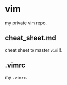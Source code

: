 # vim

my private vim repo.

## cheat_sheet.md

cheat sheet to master `vim`!!!.

## .vimrc

my `.vimrc`.